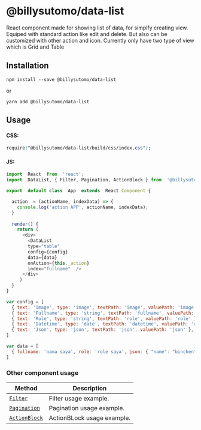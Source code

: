 # @billysutomo/data-list

React component made for showing list of data, for simplfy creating view. Equiped with standard action like edit and delete. But also can be customized with other action and icon. Currently only have two type of view which is Grid and Table


## Installation

```
npm install --save @billysutomo/data-list
```
or
```
yarn add @billysutomo/data-list
```

## Usage

#### CSS:
```css
require("@billysutomo/data-list/build/css/index.css");
```
#### JS:
```js
import  React  from  'react';
import  DataList, { Filter, Pagination, ActionBlock } from  '@billysutomo/data-list';

export  default class  App  extends  React.Component {

  action  = (actionName, indexData) => {
    console.log('action APP', actionName, indexData);
  }
  
  render() {
    return (	    
      <div>		    
        <DataList  
        type="table"  
        config={config}  
        data={data}  
        onAction={this._action}  
        index="fullname"  />		    
      </div>	    
     )	    
  }    
}

var config = [
  { text: 'Image', type: 'image', textPath: 'image', valuePath: 'image' },
  { text: 'Fullname', type: 'string', textPath: 'fullname', valuePath: 'fullname' },
  { text: 'Role', type: 'string', textPath: 'role', valuePath: 'role' },
  { text: 'Datetime', type: 'date', textPath: 'datetime', valuePath: 'datetime' },
  { text: 'Json', type: 'json', textPath: 'json', valuePath: 'json' },
]

var data = [
  { fullname: 'nama saya', role: 'role saya', json: { "name": "binchen" }, datetime: '2018-02-04 13:37:27.736024', image: imgPathHere },
]
```
### Other component usage
| Method                              | Description             |
| ----------------------------------- | ----------------------- |
| [`Filter`](docs/Filter.md) | Filter usage example. |
| [`Pagination`](docs/Pagination.md) | Pagination usage example. |
| [`ActionBlock`](docs/ActionBlock.md) | ActionBLock usage example. |